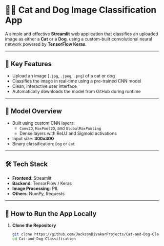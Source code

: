 # 🐶🐱 Cat and Dog Image Classification App

A simple and effective **Streamlit** web application that classifies an uploaded image as either a **Cat** or a **Dog**, using a custom-built convolutional neural network powered by **TensorFlow Keras**.

---

## 📌 Key Features

- Upload an image (`.jpg`, `.jpeg`, `.png`) of a cat or dog
- Classifies the image in real-time using a pre-trained CNN model
- Clean, interactive user interface
- Automatically downloads the model from GitHub during runtime

---

## 🧠 Model Overview

- Built using custom CNN layers:
  - `Conv2D`, `MaxPool2D`, and `GlobalMaxPooling`
  - Dense layers with ReLU and Sigmoid activations
- Input size: **300x300**
- Binary classification: `Dog` or `Cat`

---

## 🛠 Tech Stack

- **Frontend**: Streamlit
- **Backend**: TensorFlow / Keras
- **Image Processing**: PIL
- **Others**: NumPy, Requests

---

## 🚀 How to Run the App Locally

1. **Clone the Repository**
   ```bash
   git clone https://github.com/JacksonDivakarProjects/Cat-and-Dog-Classification
   cd Cat-and-Dog-Classification
